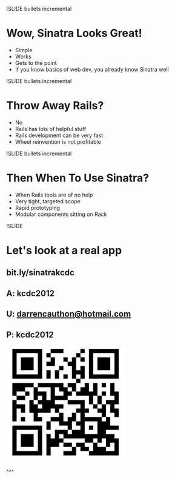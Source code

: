 !SLIDE bullets incremental
# Wow, Sinatra Looks Great! #

* Simple
* Works
* Gets to the point
* If you know basics of web dev, you already know Sinatra well

!SLIDE bullets incremental
# Throw Away Rails? #

* No
* Rails has lots of helpful stuff
* Rails development can be very fast
* Wheel reinvention is not profitable

!SLIDE bullets incremental
# Then When To Use Sinatra? #

* When Rails tools are of no help
* Very tight, targeted scope
* Rapid prototyping
* Modular components sitting on Rack

!SLIDE
# Let's look at a real app #

bit.ly/sinatrakcdc
---------------

A: kcdc2012
---------------

U: darrencauthon@hotmail.com
---------------

P: kcdc2012
---------------

![KCDC](kcdc.png "KCDC")

^^^
